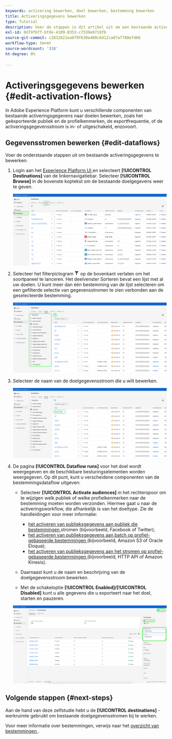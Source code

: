 ```yaml
---
keywords: activering bewerken, doel bewerken, bestemming bewerken
title: Activeringsgegevens bewerken
type: Tutorial
description: Voer de stappen in dit artikel uit om een bestaande activeringsgegevensstroom in Adobe Experience Platform te bewerken.
exl-id: 0d79fbff-bfde-4109-8353-c7530e9719fb
source-git-commit: c2832821ea6f9f630e480c6412ca07af788efd66
workflow-type: tm+mt
source-wordcount: '318'
ht-degree: 0%

---
```


# Activeringsgegevens bewerken {#edit-activation-flows}

In Adobe Experience Platform kunt u verschillende componenten van bestaande activeringsgegevens naar doelen bewerken, zoals het geëxporteerde publiek en de profielkenmerken, de exportfrequentie, of de activeringsgegevensstroom is in- of uitgeschakeld, enzovoort.

## Gegevensstromen bewerken {#edit-dataflows}

Voer de onderstaande stappen uit om bestaande activeringsgegevens te bewerken:

1. Login aan het [ Experience Platform UI ](https://platform.adobe.com/) en selecteert **[!UICONTROL Destinations]** van de linkernavigatiebar. Selecteer **[!UICONTROL Browse]** in de bovenste koptekst om de bestaande doelgegevens weer te geven.

   ![ doorbladert bestemmingen ](../assets/ui/edit-activation/browse-destinations.png)

2. Selecteer het filterpictogram ![ filter-pictogram ](/help/images/icons/filter.png) op de bovenkant verlaten om het soortpaneel te lanceren. Het deelvenster Sorteren bevat een lijst met al uw doelen. U kunt meer dan één bestemming van de lijst selecteren om een gefilterde selectie van gegevensstromen te zien verbonden aan de geselecteerde bestemming.

   ![ bestemmingen van de Filter ](../assets/ui/edit-activation/filter-destinations.png)

3. Selecteer de naam van de doelgegevensstroom die u wilt bewerken.

   ![ Uitgezochte bestemming ](../assets/ui/edit-activation/destination-select.png)

4. De pagina **[!UICONTROL Dataflow runs]** voor het doel wordt weergegeven en de beschikbare besturingselementen worden weergegeven. Op dit punt, kunt u verscheidene componenten van de bestemmingsdataflow uitgeven:

   * Selecteer **[!UICONTROL Activate audiences]** in het rechterspoor om te wijzigen welk publiek of welke profielkenmerken naar de bestemming moeten worden verzonden. Hiermee gaat u naar de activeringsworkflow, die afhankelijk is van het doeltype. Zie de handleidingen voor meer informatie:
      * [ het activeren van publieksgegevens aan publiek die bestemmingen ](./activate-segment-streaming-destinations.md) stromen (bijvoorbeeld, Facebook of Twitter);
      * [ het activeren van publieksgegevens aan batch op profiel-gebaseerde bestemmingen ](./activate-batch-profile-destinations.md) (bijvoorbeeld, Amazon S3 of Oracle Eloqua);
      * [ het activeren van publieksgegevens aan het stromen op profiel-gebaseerde bestemmingen ](./activate-streaming-profile-destinations.md) (bijvoorbeeld, HTTP API of Amazon Kinesis).

   * Daarnaast kunt u de naam en beschrijving van de doelgegevensstroom bewerken.
   * Met de schakeloptie **[!UICONTROL Enabled]/[!UICONTROL Disabled]** kunt u alle gegevens die u exporteert naar het doel, starten en pauzeren.

   ![ de details van de Bestemming ](../assets/ui/edit-activation/destination-details.png)

## Volgende stappen {#next-steps}

Aan de hand van deze zelfstudie hebt u de **[!UICONTROL destinations]** -werkruimte gebruikt om bestaande doelgegevensstromen bij te werken.

Voor meer informatie over bestemmingen, verwijs naar het [ overzicht van bestemmingen ](../catalog/overview.md).
